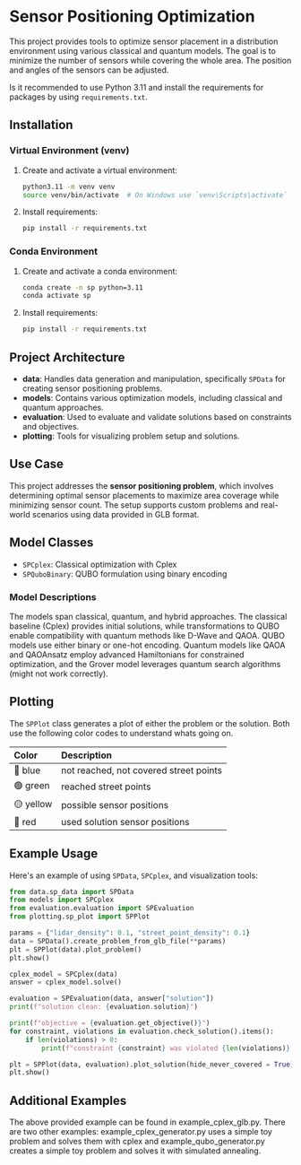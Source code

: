 
# Sensor Positioning Optimization

This project provides tools to optimize sensor placement in a distribution environment using various classical and quantum models.
The goal is to minimize the number of sensors while covering the whole area. The position and angles of the sensors can be adjusted.

Is it recommended to use Python 3.11 and install the requirements for packages by using `requirements.txt`.

## Installation

### Virtual Environment (venv)
1. Create and activate a virtual environment:
   ```bash
   python3.11 -m venv venv
   source venv/bin/activate  # On Windows use `venv\Scripts\activate`
   ```
2. Install requirements:
   ```bash
   pip install -r requirements.txt
   ```

### Conda Environment
1. Create and activate a conda environment:
   ```bash
   conda create -n sp python=3.11
   conda activate sp
   ```
2. Install requirements:
   ```bash
   pip install -r requirements.txt
   ```

## Project Architecture

- **data**: Handles data generation and manipulation, specifically `SPData` for creating sensor positioning problems.
- **models**: Contains various optimization models, including classical and quantum approaches.
- **evaluation**: Used to evaluate and validate solutions based on constraints and objectives.
- **plotting**: Tools for visualizing problem setup and solutions.

## Use Case

This project addresses the **sensor positioning problem**, which involves determining optimal sensor placements to maximize area coverage while minimizing sensor count. The setup supports custom problems and real-world scenarios using data provided in GLB format.

## Model Classes

- `SPCplex`: Classical optimization with Cplex
- `SPQuboBinary`: QUBO formulation using binary encoding


### Model Descriptions

The models span classical, quantum, and hybrid approaches. The classical baseline (Cplex) provides initial solutions, while transformations to QUBO enable compatibility with quantum methods like D-Wave and QAOA. QUBO models use either binary or one-hot encoding. Quantum models like QAOA and QAOAnsatz employ advanced Hamiltonians for constrained optimization, and the Grover model leverages quantum search algorithms (might not work correctly).

## Plotting

The `SPPlot` class generates a plot of either the problem or the solution. Both use the following color codes to understand whats going on.

| Color     | Description                            |
|:----------|:---------------------------------------|
| 🔵 blue   | not reached, not covered street points |
| 🟢 green  | reached street points                  |
| 🟡 yellow | possible sensor positions              |
| 🔴 red    | used solution sensor positions         |

## Example Usage

Here's an example of using `SPData`, `SPCplex`, and visualization tools:

```python
from data.sp_data import SPData
from models import SPCplex
from evaluation.evaluation import SPEvaluation
from plotting.sp_plot import SPPlot

params = {"lidar_density": 0.1, "street_point_density": 0.1}
data = SPData().create_problem_from_glb_file(**params)
plt = SPPlot(data).plot_problem()
plt.show()

cplex_model = SPCplex(data)
answer = cplex_model.solve()

evaluation = SPEvaluation(data, answer["solution"])
print(f"solution clean: {evaluation.solution}")

print(f"objective = {evaluation.get_objective()}")
for constraint, violations in evaluation.check_solution().items():
    if len(violations) > 0:
        print(f"constraint {constraint} was violated {len(violations)} times")

plt = SPPlot(data, evaluation).plot_solution(hide_never_covered = True)
plt.show()
```

## Additional Examples

The above provided example can be found in example_cplex_glb.py. There are two other examples: example_cplex_generator.py uses a simple toy problem and solves them with cplex and example_qubo_generator.py creates a simple toy problem and solves it with simulated annealing.